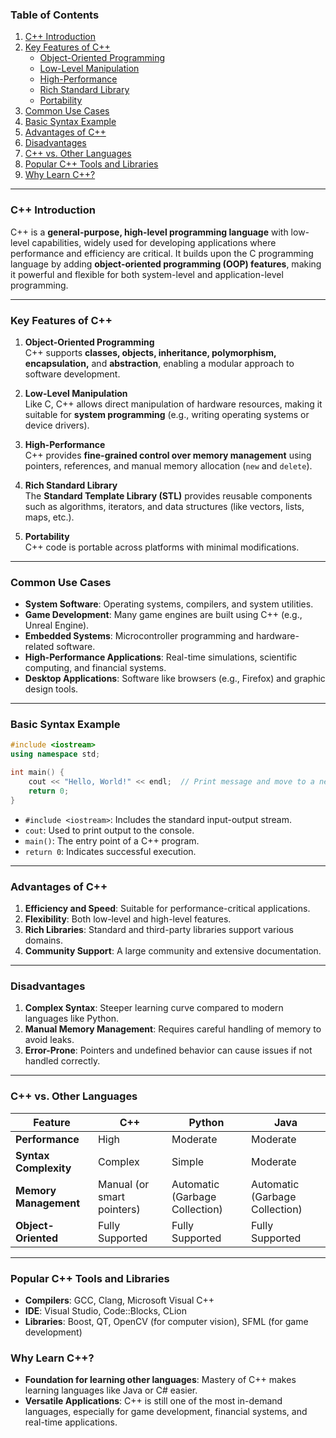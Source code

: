 ### Table of Contents
1. [C++ Introduction](#introduction)
2. [Key Features of C++](#key-features-of-c)
   - [Object-Oriented Programming](#object-oriented-programming)
   - [Low-Level Manipulation](#low-level-manipulation)
   - [High-Performance](#high-performance)
   - [Rich Standard Library](#rich-standard-library)
   - [Portability](#portability)
3. [Common Use Cases](#common-use-cases)
4. [Basic Syntax Example](#basic-syntax-example)
5. [Advantages of C++](#advantages-of-c)
6. [Disadvantages](#disadvantages)
7. [C++ vs. Other Languages](#c-vs-other-languages)
8. [Popular C++ Tools and Libraries](#popular-c-tools-and-libraries)
9. [Why Learn C++?](#why-learn-c)

---

### C++ Introduction

C++ is a **general-purpose, high-level programming language** with low-level capabilities, widely used for developing applications where performance and efficiency are critical. It builds upon the C programming language by adding **object-oriented programming (OOP) features**, making it powerful and flexible for both system-level and application-level programming.

---

### Key Features of C++

1. **Object-Oriented Programming**  
   C++ supports **classes, objects, inheritance, polymorphism, encapsulation,** and **abstraction**, enabling a modular approach to software development.

2. **Low-Level Manipulation**  
   Like C, C++ allows direct manipulation of hardware resources, making it suitable for **system programming** (e.g., writing operating systems or device drivers).

3. **High-Performance**  
   C++ provides **fine-grained control over memory management** using pointers, references, and manual memory allocation (`new` and `delete`).

4. **Rich Standard Library**  
   The **Standard Template Library (STL)** provides reusable components such as algorithms, iterators, and data structures (like vectors, lists, maps, etc.).

5. **Portability**  
   C++ code is portable across platforms with minimal modifications.

---

### Common Use Cases
- **System Software**: Operating systems, compilers, and system utilities.
- **Game Development**: Many game engines are built using C++ (e.g., Unreal Engine).
- **Embedded Systems**: Microcontroller programming and hardware-related software.
- **High-Performance Applications**: Real-time simulations, scientific computing, and financial systems.
- **Desktop Applications**: Software like browsers (e.g., Firefox) and graphic design tools.

---

### Basic Syntax Example
```cpp
#include <iostream>
using namespace std;

int main() {
    cout << "Hello, World!" << endl;  // Print message and move to a new line
    return 0;
}
```
- `#include <iostream>`: Includes the standard input-output stream.
- `cout`: Used to print output to the console.
- `main()`: The entry point of a C++ program.
- `return 0`: Indicates successful execution.

---

### Advantages of C++
1. **Efficiency and Speed**: Suitable for performance-critical applications.
2. **Flexibility**: Both low-level and high-level features.
3. **Rich Libraries**: Standard and third-party libraries support various domains.
4. **Community Support**: A large community and extensive documentation.

---

### Disadvantages
1. **Complex Syntax**: Steeper learning curve compared to modern languages like Python.
2. **Manual Memory Management**: Requires careful handling of memory to avoid leaks.
3. **Error-Prone**: Pointers and undefined behavior can cause issues if not handled correctly.

---

### C++ vs. Other Languages
| **Feature**           | **C++**                         | **Python**                     | **Java**                       |
|-----------------------|---------------------------------|---------------------------------|--------------------------------|
| **Performance**       | High                            | Moderate                       | Moderate                      |
| **Syntax Complexity** | Complex                         | Simple                         | Moderate                      |
| **Memory Management** | Manual (or smart pointers)      | Automatic (Garbage Collection) | Automatic (Garbage Collection) |
| **Object-Oriented**   | Fully Supported                 | Fully Supported                | Fully Supported               |

---

### Popular C++ Tools and Libraries
- **Compilers**: GCC, Clang, Microsoft Visual C++
- **IDE**: Visual Studio, Code::Blocks, CLion
- **Libraries**: Boost, QT, OpenCV (for computer vision), SFML (for game development)

### Why Learn C++?
- **Foundation for learning other languages**: Mastery of C++ makes learning languages like Java or C# easier.
- **Versatile Applications**: C++ is still one of the most in-demand languages, especially for game development, financial systems, and real-time applications.

